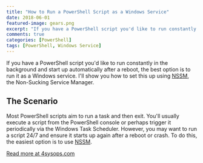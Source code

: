 ```yaml
---
title: "How to Run a PowerShell Script as a Windows Service"
date: 2018-06-01
featured-image: gears.png
excerpt: "If you have a PowerShell script you'd like to run constantly in the background and start up automatically after a reboot, the best option is to run it as a Windows service. I'll show you how to set this up using NSSM, the Non-Sucking Service Manager."
comments: true
categories: [PowerShell]
tags: [PowerShell, Windows Service]
---
```


If you have a PowerShell script you'd like to run constantly in the background and start up automatically after a reboot, the best option is to run it as a Windows service. I'll show you how to set this up using [NSSM](https://nssm.cc/), the Non-Sucking Service Manager.

## The Scenario

Most PowerShell scripts aim to run a task and then exit. You'll usually execute a script from the PowerShell console or perhaps trigger it periodically via the Windows Task Scheduler. However, you may want to run a script 24/7 and ensure it starts up again after a reboot or crash. To do this, the easiest option is to use [NSSM](https://nssm.cc/).

[Read more at 4sysops.com](https://4sysops.com/archives/how-to-run-a-powershell-script-as-a-windows-service/)
